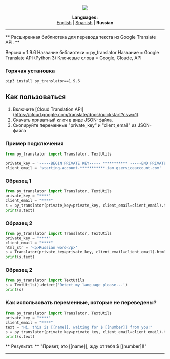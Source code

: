 <p align="center"><img src="https://github.com/markolofsen/py_translator//blob/master/.banners/banner_ru.png?raw=1" /></p>
<p align="center"><b>Languages:</b><br /><a href="https://github.com/markolofsen/py_translator/blob/master/README.md">English</a> | <a href="https://github.com/markolofsen/py_translator/blob/master/README_es.md">Spanish</a> | <b>Russian</b></p>

---

** Расширенная библиотека для перевода текста из Google Translate API.
**

Версия = 1.9.6
Название библиотеки = py_translator
Название = Google Translate API (Python 3)
Ключевые слова = Google, Cloude, API

### Горячая установка

```sh
pip3 install py_translator==1.9.6
```


## Как пользоваться

1. Включите [Cloud Translation API] (https://cloud.google.com/translate/docs/quickstart?csw=1).
2. Скачать приватный ключ в виде JSON-файла.
3. Скопируйте переменные &quot;private_key&quot; и &quot;client_email&quot; из JSON-файла


### Пример подключения
```python
from py_translator import Translator, TextUtils

private_key = '-----BEGIN PRIVATE KEY----- *********** -----END PRIVATE KEY-----'
client_email = 'starting-account-***********.iam.gserviceaccount.com'
```

### Образец 1
```python
from py_translator import Translator, TextUtils
private_key = "****"
client_email = "****"
s = py_translator(private_key=private_key, client_email=client_email).translate(text="Hello new world!", target_language='cn')
print(s.text)
```

### Образец 2
```python
from py_translator import Translator, TextUtils
private_key = "****"
client_email = "****"
html_str = '<p>Russian word</p>'
s = Translator(private_key=private_key, client_email=client_email).html(text=html_str, target_language='ru')
print(s.text)
```

### Образец 2
```python
from py_translator import TextUtils
s = TextUtils().detect('Detect my language please...')
print(s)
```



### Как использовать переменные, которые не переведены?
```python
from py_translator import Translator, TextUtils
private_key = "****"
client_email = "****"
text = "Hi, this is [[name]], waiting for $ [[number]] from you!"
s = py_translator(private_key=private_key, client_email=client_email).translate(text="Hello new world!", target_language='ru')
print(s.text)
```

** Результат: ** &quot;Привет, это [[name]], жду от тебя $ [[number]]!&quot;

---

